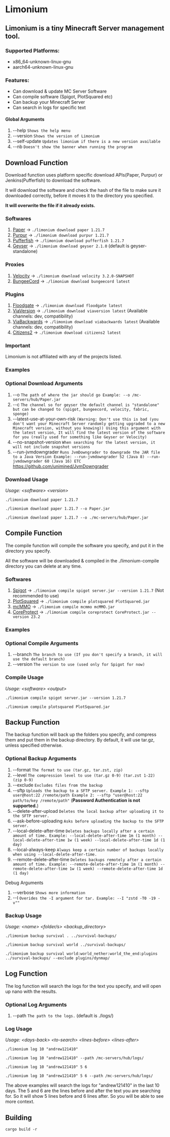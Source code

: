 # Limonium

## Limonium is a tiny Minecraft Server management tool.

### Supported Platforms:
- x86_64-unknown-linux-gnu
- aarch64-unknown-linux-gnu

### Features:
- Can download & update MC Server Software
- Can compile software (Spigot, PlotSquared etc)
- Can backup your Minecraft Server
- Can search in logs for specific text

#### Global Arguments
1. --help `Shows the help menu`
2. --version `Shows the version of Limonium`
3. --self-update `Updates limonium if there is a new version available`
4. --nb `Doesn't show the banner when running the program`

## Download Function
Download function uses platform specific download APIs(Paper, Purpur) or Jenkins(Pufferfish) to download the software.

It will download the software and check the hash of the file to make sure it downloaded correctly, before it moves it to the directory you specified.

**It will overwrite the file if it already exists.**

### Softwares

1. [Paper](https://github.com/PaperMC/Paper) -> `./limonium download paper 1.21.7`
2. [Purpur](https://github.com/PurpurMC/Purpur) -> `./limonium download purpur 1.21.7`
3. [Pufferfish](https://github.com/pufferfish-gg/Pufferfish) -> `./limonium download pufferfish 1.21.7`
4. [Geyser](https://github.com/GeyserMc/Geyser) -> `./limonium download geyser 2.1.0` (default is geyser-standalone)

### Proxies

1. [Velocity](https://github.com/PaperMC/Velocity) -> `./limonium download velocity 3.2.0-SNAPSHOT`
2. [BungeeCord](https://github.com/SpigotMC/BungeeCord) -> `./limonium download bungeecord latest`

### Plugins
1. [Floodgate](https://github.com/GeyserMC/Floodgate) -> `./limonium download floodgate latest`
2. [ViaVersion](https://github.com/ViaVersion/ViaVersion) -> `./limonium download viaversion latest` (Available channels: dev, compatibility)
3. [ViaBackwards](https://github.com/ViaVersion/ViaBackwards) -> `./limonium download viabackwards latest` (Available channels: dev, compatibility)
4. [Citizens2](https://github.com/CitizensDev/Citizens2) -> `./limonium download citizens2 latest`

### Important

Limonium is not affiliated with any of the projects listed.

### Examples

### Optional Download Arguments
1. --o `The path of where the jar should go Example: --o /mc-servers/hub/Paper.jar`
2. --c `The channel so for geyser the default channel is "standalone" but can be changed to (spigot, bungeecord, velocity, fabric, sponge)`
3. --latest-use-at-your-own-risk `(Warning: Don't use this is bad (you don't want your Minecraft Server randomly getting upgraded to a new Minecraft version, without you knowing)) Using this argument with the latest version, It will find the latest version of the software for you (really used for something like Geyser or Velocity)`
4. --no-snapshot-version `When searching for the latest version, it will not include snapshot versions`
5. --run-jvmdowngrader `Runs JvmDowngrader to downgrade the JAR file to a Java Version Example: --run-jvmdowngrader 52 (Java 8) --run-jvmdowngrader 60 (Java 16) ETC` https://github.com/unimined/JvmDowngrader
### Download Usage

*Usage: &lt;software&gt; &lt;version&gt;*

```
./limonium download paper 1.21.7
```

```
./limonium download paper 1.21.7 --o Paper.jar
```

```
./limonium download paper 1.21.7 --o ./mc-servers/hub/Paper.jar
```

## Compile Function

The compile function will compile the software you specify, and put it in the directory you specify.

All the software will be downloaded & compiled in the ./limonium-compile directory you can delete at any time.

### Softwares

1. [Spigot](https://hub.spigotmc.org/stash/projects/SPIGOT/repos/spigot/browse) -> `./limonium compile spigot server.jar --version 1.21.7` (Not recommended to use)
2. [PlotSquared](https://github.com/IntellectualSites/PlotSquared) -> `./limonium compile plotsquared PlotSquared.jar`
3. [mcMMO](https://github.com/mcMMO-Dev/mcMMO) -> `./limonium compile mcmmo mcMMO.jar`
4. [CoreProtect](https://github.com/PlayPro/CoreProtect) -> `./limonium compile coreprotect CoreProtect.jar --version 23.2`

### Examples

### Optional Compile Arguments
1. --branch `The branch to use (If you don't specify a branch, it will use the default branch)`
2. --version `The version to use (used only for Spigot for now)`

### Compile Usage

*Usage: &lt;software&gt; &lt;output&gt;*

```
./limonium compile spigot server.jar --version 1.21.7
```

``` 
./limonium compile plotsquared PlotSquared.jar
```

## Backup Function

The backup function will back up the folders you specify, and compress them and put them in the backup directory.
By default, it will use tar.gz, unless specified otherwise.

### Optional Backup Arguments
1. --format `The format to use (tar.gz, tar.zst, zip)`
2. --level `The compression level to use (tar.gz 0-9) (tar.zst 1-22) (zip 0-9)`
3. --exclude `Excludes files from the backup`
4. --sftp `Uploads the backup to a SFTP server. Example 1: --sftp user@host:22 /remote/path Example 2: --sftp "user@host:22 path/to/key /remote/path"` (**Password Authentication is not supported.**)
5. --delete-after-upload `Deletes the local backup after uploading it to the SFTP server.`
6. --ask-before-uploading `Asks before uploading the backup to the SFTP server.`
7. --local-delete-after-time `Deletes backups locally after a certain amount of time. Example: --local-delete-after-time 1m (1 month) --local-delete-after-time 1w (1 week) --local-delete-after-time 1d (1 day)`
8. --local-always-keep `Always keep a certain number of backups locally when using --local-delete-after-time.`
9. --remote-delete-after-time `Deletes backups remotely after a certain amount of time. Example: --remote-delete-after-time 1m (1 month) --remote-delete-after-time 1w (1 week) --remote-delete-after-time 1d (1 day)`

Debug Arguments
1. --verbose `Shows more information`
2. --I `Overides the -I argument for tar. Example: --I "zstd -T0 -19 -v""`

### Backup Usage

*Usage: &lt;name&gt; &lt;folder/s&gt; &lt;backup_directory&gt;*

```
./limonium backup survival . ../survival-backups/
```
```
./limonium backup survival world ../survival-backups/
```
```
./limonium backup survival world:world_nether:world_the_end:plugins ../survival-backups/ --exclude plugins/dynmap/
```

## Log Function

The log function will search the logs for the text you specify, and will open up nano with the results.

### Optional Log Arguments
1. --path `The path to the logs.` (default is ./logs/)

### Log Usage

*Usage: &lt;days-back&gt; &lt;to-search&gt; &lt;lines-before&gt; &lt;lines-after&gt;*

```
./limonium log 10 "andrew121410"
```
```
./limonium log 10 "andrew121410" --path /mc-servers/hub/logs/
```
```
./limonium log 10 "andrew121410" 5 6
```
```
./limonium log 10 "andrew121410" 5 6 --path /mc-servers/hub/logs/
```

The above examples will search the logs for "andrew121410" in the last 10 days.
The 5 and 6 are the lines before and after the text you are searching for. So it will show 5 lines before and 6 lines after. So you will be able to see more context.

## Building

`cargo build -r`
